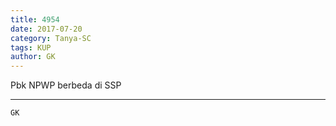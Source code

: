 ```yaml
---
title: 4954
date: 2017-07-20
category: Tanya-SC
tags: KUP
author: GK
---
```


Pbk NPWP berbeda di SSP

---



`GK`

